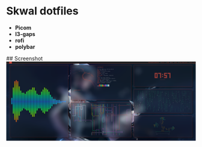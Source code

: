 # Skwal dotfiles
- **Picom**
- **I3-gaps**
- **rofi**
- **polybar**

## Screenshot
![](screenshot.png)
